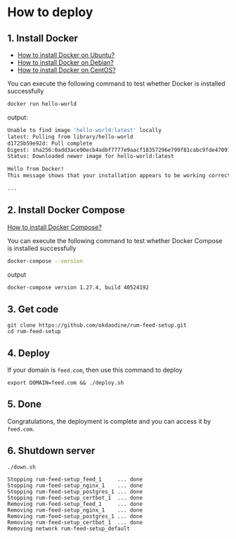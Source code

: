 # How to deploy

## 1. Install Docker

- [How to install Docker on Ubuntu?](https://yeasy.gitbook.io/docker_practice/install/ubuntu)
- [How to install Docker on Debian?](https://yeasy.gitbook.io/docker_practice/install/debian)
- [How to install Docker on CentOS?](https://yeasy.gitbook.io/docker_practice/install/centos)

You can execute the following command to test whether Docker is installed successfully

```bash
docker run hello-world
```

output:

```bash
Unable to find image 'hello-world:latest' locally
latest: Pulling from library/hello-world
d1725b59e92d: Pull complete
Digest: sha256:0add3ace90ecb4adbf7777e9aacf18357296e799f81cabc9fde470971e499788
Status: Downloaded newer image for hello-world:latest

Hello from Docker!
This message shows that your installation appears to be working correctly.

...
```

## 2. Install Docker Compose

[How to install Docker Compose?](https://yeasy.gitbook.io/docker_practice/compose/install)

You can execute the following command to test whether Docker Compose is installed successfully

```bash
docker-compose --version
```

output

```bash
docker-compose version 1.27.4, build 40524192
```

## 3. Get code

```
git clone https://github.com/okdaodine/rum-feed-setup.git
cd rum-feed-setup
```

## 4. Deploy
If your domain is `feed.com`, then use this command to deploy

```
export DOMAIN=feed.com && ./deploy.sh
```

## 5. Done

Congratulations, the deployment is complete and you can access it by `feed.com`.

## 6. Shutdown server

```
./down.sh

Stopping rum-feed-setup_feed_1     ... done
Stopping rum-feed-setup_nginx_1    ... done
Stopping rum-feed-setup_postgres_1 ... done
Stopping rum-feed-setup_certbot_1  ... done
Removing rum-feed-setup_feed_1     ... done
Removing rum-feed-setup_nginx_1    ... done
Removing rum-feed-setup_postgres_1 ... done
Removing rum-feed-setup_certbot_1  ... done
Removing network rum-feed-setup_default
```